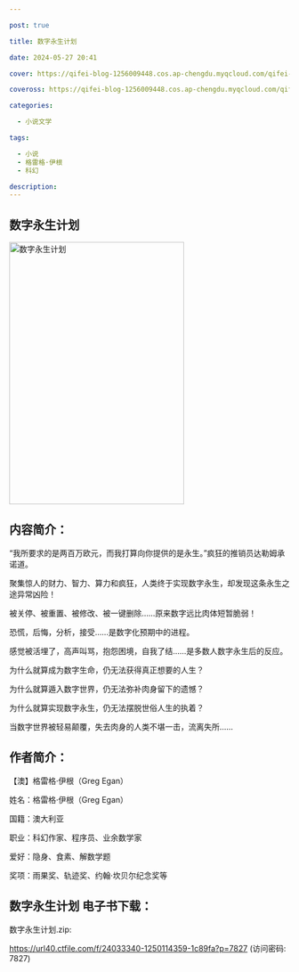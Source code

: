 ```yaml
---

post: true

title: 数字永生计划

date: 2024-05-27 20:41

cover: https://qifei-blog-1256009448.cos.ap-chengdu.myqcloud.com/qifei-blog/661b902468eb935713e8016a.jpg

coveross: https://qifei-blog-1256009448.cos.ap-chengdu.myqcloud.com/qifei-blog/661b902468eb935713e8016a.jpg

categories:

  - 小说文学

tags:

  - 小说
  - 格雷格·伊根
  - 科幻

description:
---
```


## 数字永生计划
<img alt="数字永生计划 " class="aligncenter loaded" data-was-processed="true" decoding="async" fetchpriority="high" height="471" src="https://qifei-blog-1256009448.cos.ap-chengdu.myqcloud.com/qifei-blog/661b902468eb935713e8016a.jpg " style="cursor: zoom-in;" width="314"/>

## 内容简介：

“我所要求的是两百万欧元，而我打算向你提供的是永生。”疯狂的推销员达勒姆承诺道。

聚集惊人的财力、智力、算力和疯狂，人类终于实现数字永生，却发现这条永生之途异常凶险！

被关停、被重置、被修改、被一键删除……原来数字远比肉体短暂脆弱！

恐慌，后悔，分析，接受……是数字化预期中的进程。

感觉被活埋了，高声叫骂，抱怨困境，自我了结……是多数人数字永生后的反应。

为什么就算成为数字生命，仍无法获得真正想要的人生？

为什么就算遁入数字世界，仍无法弥补肉身留下的遗憾？

为什么就算实现数字永生，仍无法摆脱世俗人生的执着？

当数字世界被轻易颠覆，失去肉身的人类不堪一击，流离失所……

## 作者简介：

【澳】格雷格·伊根（Greg Egan）

姓名：格雷格·伊根（Greg Egan）

国籍：澳大利亚

职业：科幻作家、程序员、业余数学家

爱好：隐身、食素、解数学题

奖项：雨果奖、轨迹奖、约翰·坎贝尔纪念奖等

## 数字永生计划 电子书下载：
数字永生计划.zip: 

https://url40.ctfile.com/f/24033340-1250114359-1c89fa?p=7827 (访问密码: 7827)
